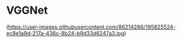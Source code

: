 # VGGNet
(https://user-images.githubusercontent.com/86214286/195825524-ec8e1a9d-217a-436c-8b24-b9d33d6247a3.jpg)
